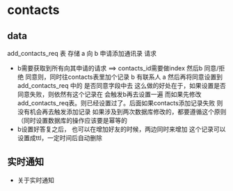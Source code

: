
# contacts

## data 

add_contacts_req 表
存储 a 向 b 申请添加通讯录 请求

* b需要获取到所有向其申请的请求 ==> contacts_id需要做index
	然后b 同意/拒绝 同意则，同时往contacts表里加个记录 b 有联系人 a
	然后再将同意设置到 add_contacts_req 中的 是否同意字段中去
	这么做的好处在于，如果设置是否同意失败，则依然有这个记录在
	会触发b再去设置一遍
	而如果先修改add_contacts_req表。则已经设置过了。后面如果contacts添加记录失败
	则没有机会再去触发添加记录
	如果涉及到两次数据库修改的，都要遵循这个原则（同时设置数据库的操作应该要是幂等的
* b设置好答复之后，
	也可以在增加好友的时候，两边同时来增加
	这个记录可以设置成ttl，一定时间后自动删除


## 实时通知

* 关于实时通知